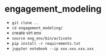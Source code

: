 # engagement_modeling

- `git clone ..`
- `cd engagement_modeling/`
- create virt env
- `source eng_env/bin/activate`
- `pip install -r requirements.txt`
- `jupyter notebook --ip xxx.xxx.xxx.xxx`